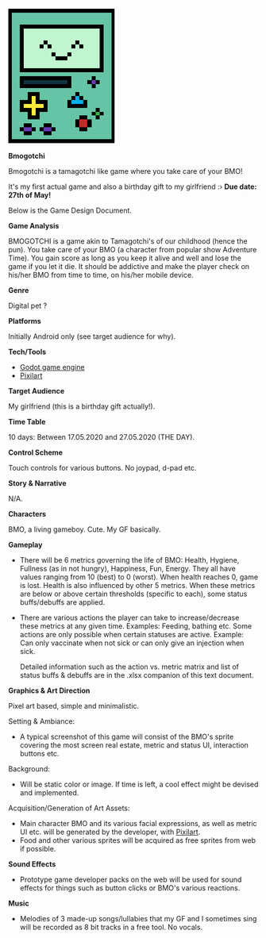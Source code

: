![alt text](https://github.com/HaroldReyiz/Bmogotchi/blob/master/Bmogotchi/BMO.png "BMO.png")

**Bmogotchi**

Bmogotchi is a tamagotchi like game where you take care of your BMO!

It's my first actual game and also a birthday gift to my girlfriend :›
**Due date: 27th of May!**

Below is the Game Design Document.

**Game Analysis**

BMOGOTCHI is a game akin to Tamagotchi's of our childhood (hence the pun). You take care of your BMO (a character from popular show Adventure Time).
You gain score as long as you keep it alive and well and lose the game if you let it die.
It should be addictive and make the player check on his/her BMO from time to time, on his/her mobile device.

**Genre**

Digital pet ?

**Platforms**

Initially Android only (see target audience for why).

**Tech/Tools**

- [Godot game engine](https://godotengine.org/)
- [Pixilart](https://pixilart.com/)

**Target Audience**

My girlfriend (this is a birthday gift actually!).

**Time Table**

10 days: Between 17.05.2020 and 27.05.2020 (THE DAY).

**Control Scheme**

Touch controls for various buttons. No joypad, d-pad etc.

**Story & Narrative**

N/A.

**Characters**

BMO, a living gameboy. Cute. My GF basically.

**Gameplay**

- There will be 6 metrics governing the life of BMO: Health, Hygiene, Fullness (as in not hungry), Happiness, Fun, Energy.
  They all have values ranging from 10 (best) to 0 (worst). When health reaches 0, game is lost. Health is also influenced by other 5 metrics.
  When these metrics are below or above certain thresholds (specific to each), some status buffs/debuffs are applied.

- There are various actions the player can take to increase/decrease these metrics at any given time.
  Examples: Feeding, bathing etc.
  Some actions are only possible when certain statuses are active. Example: Can only vaccinate when not sick or can only give an injection when sick.

  Detailed information such as the action vs. metric matrix and list of status buffs & debuffs are in the .xlsx companion of this text document.

**Graphics & Art Direction**

  Pixel art based, simple and minimalistic.

Setting & Ambiance:
- A typical screenshot of this game will consist of the BMO's sprite covering the most screen real estate, metric and status UI, interaction buttons etc. 
        
Background:
- Will be static color or image. If time is left, a cool effect might be devised and implemented.

Acquisition/Generation of Art Assets: 
- Main character BMO and its various facial expressions, as well as metric UI etc. will be generated by the developer, with [Pixilart](https://pixilart.com/).
- Food and other various sprites will be acquired as free sprites from web if possible.

**Sound Effects**

- Prototype game developer packs on the web will be used for sound effects for things such as button clicks or BMO's various reactions.

**Music**

- Melodies of 3 made-up songs/lullabies that my GF and I sometimes sing will be recorded as 8 bit tracks in a free tool. No vocals.